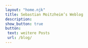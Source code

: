 ```yaml
---
layout: "home.njk"
title: Sebastian Moitzheim’s Weblog
description:
show_button: true
button: 
 text: weitere Posts
 url: /blog/
---
```


